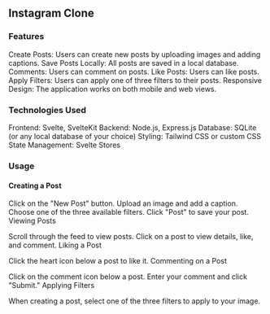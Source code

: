 ## Instagram Clone



### Features
Create Posts: Users can create new posts by uploading images and adding captions.
Save Posts Locally: All posts are saved in a local database.
Comments: Users can comment on posts.
Like Posts: Users can like posts.
Apply Filters: Users can apply one of three filters to their posts.
Responsive Design: The application works on both mobile and web views.

### Technologies Used
Frontend: Svelte, SvelteKit
Backend: Node.js, Express.js
Database: SQLite (or any local database of your choice)
Styling: Tailwind CSS or custom CSS
State Management: Svelte Stores

### Usage
#### Creating a Post

Click on the "New Post" button.
Upload an image and add a caption.
Choose one of the three available filters.
Click "Post" to save your post.
Viewing Posts

Scroll through the feed to view posts.
Click on a post to view details, like, and comment.
Liking a Post

Click the heart icon below a post to like it.
Commenting on a Post

Click on the comment icon below a post.
Enter your comment and click "Submit."
Applying Filters

When creating a post, select one of the three filters to apply to your image.

